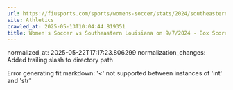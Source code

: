 ```yaml
---
url: https://fiusports.com/sports/womens-soccer/stats/2024/southeastern-louisiana/boxscore/12502/
site: Athletics
crawled_at: 2025-05-13T10:04:44.819351
title: Women's Soccer vs Southeastern Louisiana on 9/7/2024 - Box Score - FIU Athletics
---
```

normalized_at: 2025-05-22T17:17:23.806299
normalization_changes: Added trailing slash to directory path

Error generating fit markdown: '<' not supported between instances of 'int' and 'str'